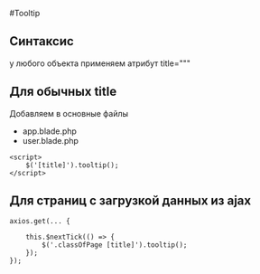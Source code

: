 #Tooltip

## Синтаксис

у любого объекта применяем атрибут title="""

## Для обычных title

Добавляем в основные файлы

- app.blade.php
- user.blade.php

```
<script>
    $('[title]').tooltip();
</script>
```

## Для страниц с загрузкой данных из ajax

```
axios.get(... {
    
    this.$nextTick(() => {
        $('.classOfPage [title]').tooltip();
    });
});
```
